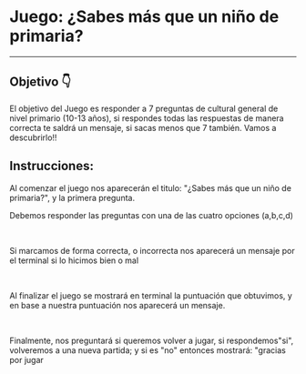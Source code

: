 <H1>Juego: ¿Sabes más que un niño de primaria?</H1>
<hr>
<h2>Objetivo 👇</h2>
<p>El objetivo del Juego es responder a 7 preguntas de cultural general de nivel primario (10-13 años), si respondes todas las respuestas de manera correcta te saldrá un mensaje, si sacas menos que 7 también. Vamos a descubrirlo!!</p>
<h2>Instrucciones:</h2>
<p>Al comenzar el juego nos aparecerán el titulo: "¿Sabes más que un niño de primaria?", y la primera pregunta.
<br>
<p>Debemos responder las preguntas con una de las cuatro opciones (a,b,c,d)</p>
<br>
<p>Si marcamos de forma correcta, o incorrecta nos aparecerá un mensaje por el terminal si lo hicimos bien o mal</P>
<br>
<p>Al finalizar el juego se mostrará en terminal la puntuación que obtuvimos, y en base a nuestra puntuación nos aparecerá un mensaje. </p>
<br>
<p>Finalmente, nos preguntará si queremos volver a jugar, si respondemos"si", volveremos a una nueva partida; y si es "no" entonces mostrará: "gracias por jugar</p>
